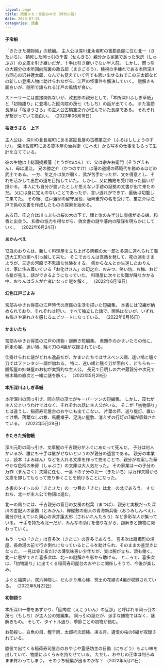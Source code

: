 ```yaml
---
layout: page
title: 読書メモ：宮部みゆき（時代小説）
date: 2023-07-01
categories: 読書
---
```

#### 子宝船

「きたきた捕物帳」の続編。
主人公は深川北永堀町の富勘長屋に住む北一（きたいち）。
頓死した岡っ引の千吉（せんきち）親分から家業であった朱房（しゅぶさ）の文庫を引き継いだが、十手は引き継いでない半人前。
しかし、岡っ引の大親分の本所回向院裏の政五郎（まさごろう）、検視の手練れである本所深川方同心の沢井蓮太郎、なんでも覚えていて何でも思い出せるおでこの三太郎などの新しい登場人物に助けられながら、江戸の怪事件を解決していく。
謎解きも面白いが、随所で語られる江戸の風情が良い。

ストーリーには直接関係ないが、政五郎の親分として、「本所深川ふしぎ草紙」と「初物語り」に登場した回向院の茂七（もしち）の話が出てくる。
また富勘長屋は「桜ほうさら」の主人公古橋笙之介が住んでいた長屋である。
それぞれが繋がっていて面白い。
（2023年06月18日）

#### 桜ほうさら　上下

主人公は、深川の北長堀町にある富勘長屋の古橋笙之介（ふるはししょうのすけ）。
深川佐賀町にある貸本屋の治兵衛（じへえ）から写本の仕事をもらって生計を立てている。

彼の生地は上総国搗根藩（とうがねはん）で、父は宗左右衛門（そうざえもん）、母は里江。
兄の勝之介（かつのすけ）は藩の道場の師範代を務めるほどの武士である。
一方、笙之介は気が弱く、武が苦手だったが、文を得意とし、それを活かして出世の道を目指していた。
しかし、父に賄賂を受け取った疑いが掛かる。
本人にも自分が書いたとしか思えない手跡の証拠の文書が出て来たのだ。
父には身に覚えのないことであったが、言い逃れができず、最後は切腹して果てた。
その後、江戸藩邸の留守居役、坂崎重秀の名を受けて、笙之介は江戸で偽の文書を作成したものの探索を始める。

ある日、笙之介は川っぷちの桜の木の下で、顔と体の左半分に赤痣がある娘、和香と出会う。
和香の協力を得ながら、偽文書の謎や藩内の陰謀を明らかにしていく。
（2022年6月24日）

#### あかんべえ

12歳のおりんは、新しく料理屋を立ち上げる両親の太一郎と多恵に連れられて海辺大工町の家へ引っ越して来た。
そこでおりんは高熱を発して、死の淵をさまようが、三途の河原で不思議な体験をする。
病からなんとか生還したおりんは、家に住み着いている「お化けさん」の幻之介、おみつ、笑い坊、お梅、おどろ髪が見え、話ができるようになっていた。
料理屋に次々と災難が降りかかる中、おりんは５人が亡者になった謎を解く。
（2022年6月19日）

#### 幻色江戸ごよみ

宮部みゆきお得意の江戸時代の庶民の生活を描いた短編集。
本書には12編が納められており、それぞれは短い。
すべて独立した話で、関係はないが、いずれも怖さや哀れさを感じるエピソードになっている。
（2022年6月16日）

#### かまいたち

宮部みゆきお得意の江戸の捕物・謎解き短編集。
表題作のかまいたちの他に、師走の客、迷い鳩、騒ぐ刀の4編が収録されている。

仕掛けられた謎がどれも逸品だが、かまいたちではサスペンス調、迷い鳩と騒ぐ刀ではファンタジー調が加わる。
特に、迷い鳩と騒ぐ刀が面白く、どちらも一膳飯屋の姉妹屋のお初が実質的な主人公。
長兄で目明しの六や蔵親分や次兄で植木職の直次と一緒に謎を解く。
（2022年5月29日）

#### 本所深川ふしぎ草紙

本所深川の岡っ引き、回向院の茂七がキーパーソンの短編集。
しかし、茂七が主人公というわけではなく、それぞれの話に主人公がいる。
そこが「初物語り」とは違うし、稲荷寿司屋台のおやじも出てこない。
片葉の芦、送り提灯、置いてけ堀、落葉なしの椎、馬鹿囃子、足洗い屋敷、消えずの行灯の7編が収録されている。
（2022年5月28日）

#### きたきた捕物帳

深川元町の岡っ引き、文庫屋の千吉親分がふぐにあたって死んだ。
子分は何人かいるが、誰にも十手は継がせないというのが親分の遺言である。
親分の本業は、読本（よみほん）などを入れる文庫を作って売ることで、親分が考案した華やかな色柄の朱房（しゅぶさ）の文庫は大人気だった。
その家業は一の子分の万作（まんさく）夫婦に任せ、一番下の子分の北一（きたいち）は万作夫婦から文庫を卸してもらって売り歩くことを続けることになった。

本書のタイトルの「きたきた」の一つ目の「きた」は北一の北であろう。
すなわち、北一が主人公で物語は進む。

北一の周りには、千吉親分の盲目の女房の松葉（まつば）、親分と実根だった深川の差配人の富勘（とみかん）、欅屋敷の用人の青海新兵衛（おうみしんべえ）、親分が仕えていた同心の沢井蓮太郎（さわいれんたろう）など多彩な人が集っている。
十手を持たぬ北一だが、みんなの助けを借りながら、謎解きと捕物に関わっていく。

もう一つの「きた」は喜多次（きたじ）の喜多であろう。
喜多次は扇橋町の湯屋、長命湯の前で行き倒れになっているところを助けられ、そのままの釜焚きになった。
一見は骨と皮だけの薄気味悪い少年だが、実は腕が立ち、頭も働く。
北一に恩ができた喜多次は、北一の謎解きを影から助ける。
ところで、喜多次は、「初物語り」に出てくる稲荷寿司屋台のおやじに関係しそうで、今後が楽しみ。

ふぐと福笑い、双六神隠し、だんまり用心棒、冥土の花嫁の4編が収録されている。
（2022年5月22日）

#### 初物語り

本所深川一帯をあずかり、「回向院（えこういん）の旦那」と呼ばれる岡っ引の茂七（もしち）が主人公の短編集。
岡っ引の話だが、派手な捕物ではなく、謎解きもの。
そして、タイトル通り、季節ごとの初物が絡む。

お勢殺し、白魚の目、鰹千両、太郎柿次郎柿、凍る月、遺恨の桜の6編が収録されている。

脇役で出てくる稲荷寿司屋台のおやじや霊感坊主の日動（にちどう）もよい味を出していて、物語にふくらみを持たせている。
ただし、おやじの正体は判らぬまま終わってしまう。
そのうち続編が出るのかな？
（2022年5月21日）
